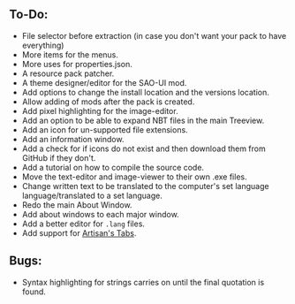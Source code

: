 ## To-Do:
- File selector before extraction (in case you don't want your pack to have everything)
- More items for the menus.
- More uses for properties.json.
- A resource pack patcher.
- A theme designer/editor for the SAO-UI mod.
- Add options to change the install location and the versions location.
- Allow adding of mods after the pack is created.
- Add pixel highlighting for the image-editor.
- Add an option to be able to expand NBT files in the main Treeview.
- Add an icon for un-supported file extensions.
- Add an information window.
- Add a check for if icons do not exist and then download them from GitHub if they don't.
- Add a tutorial on how to compile the source code.
- Move the text-editor and image-viewer to their own .exe files.
- Change written text to be translated to the computer's set language language/translated to a set language.
- Redo the main About Window.
- Add about windows to each major window.
- Add a better editor for `.lang` files.
- Add support for [Artisan's Tabs](https://minecraft.curseforge.com/projects/artisans-tabs).

## Bugs:
- Syntax highlighting for strings carries on until the final quotation is found.
